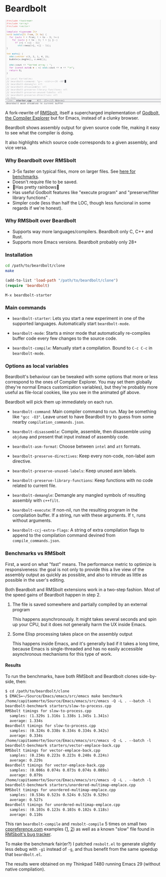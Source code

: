 # Beardbolt

![beardbolt in action](./beardbolt.gif)

A fork-rewrite of [RMSbolt](https://gitlab.com/jgkamat/rmsbolt),
itself a supercharged implementation of [Godbolt, the
Compiler Explorer](https://github.com/mattgodbolt/compiler-explorer)
but for Emacs, instead of a clunky browser.

Beardbolt shows assembly output for given source code file, making it
easy to see what the compiler is doing.

It also highlights which source code corresponds to a given assembly,
and vice versa.

### Why Beardbolt over RMSbolt

- 3-5x faster on typical files, more on larger files.  See [here for
  benchmarks](#benchmarks).
- Doesn't require file to be saved.
- 🌈Has pretty rainbows🌈
- Has useful Godbolt features like "execute program" and
  "preserve/filter library functions" .
- Simpler code (less than half the LOC, though less funcional in some
  regards if we're honest).

### Why RMSbolt over Beardbolt

- Supports way more languages/compilers. Beardbolt only C, C++ and Rust.
- Supports more Emacs versions.  Beardbolt probably only 28+

### Installation

```sh
cd /path/to/beardbolt/clone
make
```

```lisp
(add-to-list 'load-path "/path/to/beardbolt/clone")
(require 'beardbolt)
```

```
M-x beardbolt-starter
```

### Main commands

* `beardbolt-starter`: Lets you start a new experiment in one of the
  supported languages.  Automatically start `beardbolt-mode`.
  
* `beardbolt-mode`: Starts a minor mode that automatically re-compiles
  buffer code every few changes to the source code.
  
* `beardbolt-compile`: Manually start a compilation.  Bound to `C-c
  C-c` in `beardbolt-mode`.

### Options as local variables

Beardbolt's behaviour can be tweaked with some options that more or
less correspond to the ones of Compiler Explorer.  You may set them
globally (they're normal Emacs customization variables), but they're
probably more useful as file-local cookies, like you see in the
animated gif above.

Beardbolt will pick them up immediately on each run.

* `beardbolt-command`: Main compiler command to run.  May be something like
  `"gcc -O3"`.  Leave unset to have Beardbolt try to guess from some
  nearby `compilation_commands.json`.

* `beardbolt-disassemble`: Compile, assemble, then disassemble using
  `objdump` and present that input instead of assembly code.
  
* `beardbolt-asm-format`: Choose between `intel` and `att` formats.

* `beardbolt-preserve-directives`: Keep every non-code, non-label asm
  directive.
  
* `beardbolt-preserve-unused-labels`: Keep unused asm labels.

* `beardbolt-preserve-library-functions`: Keep functions with no code
  related to current file.
  
* `beardbolt-demangle`: Demangle any mangled symbols of resulting
  assembly with `c++filt`.
  
* `beardbolt-execute`: If non-nil, run the resulting program in the
  compilation buffer.  If a string, run with these arguments.  If `t`,
  runs without arguments.
  
* `beardbolt-ccj-extra-flags`: A string of extra compilation flags to
  append to the compilation command devined from
  `compile_commands.json`.

<a name="benchmarks"></a>
### Benchmarks vs RMSbolt

First, a word on what "fast" means.  The performance metric to
optimize is responsiveness: the goal is not only to provide this a
live view of the assembly output as quickly as possible, and also to
intrude as little as possible in the user's editing.

Both Beardbolt and RMSbolt extensions work in a two-step fashion.
Most of the speed gains of Beardbolt happen in step 2.

1. The file is saved somewhere and partially compiled by an external
   program

   This happens asynchronously.  It might takes several seconds and
   spin up your CPU, but it does not generally harm the UX inside
   Emacs.

2. Some Elisp processing takes place on the assembly output

   This happens inside Emacs, and it's generally bad if it takes a
   long time, because Emacs is single-threaded and has no easily
   accessible asynchronous mechanisms for this type of work.

#### Results

To run the benchmarks, have both RMSbolt and Beardbolt clones
side-by-side, then:

```
$ cd /path/to/beardbolt/clone
$ EMACS=~/Source/Emacs/emacs/src/emacs make benchmark
/home/capitaomorte/Source/Emacs/emacs/src/emacs -Q -L . --batch -l beardbolt-benchmark starters/slow-to-process.cpp
RMSbolt timings for slow-to-process.cpp
  samples: (1.329s 1.316s 1.338s 1.345s 1.341s)
  average: 1.334s
Beardbolt timings for slow-to-process.cpp
  samples: (0.324s 0.338s 0.334s 0.334s 0.342s)
  average: 0.334s
/home/capitaomorte/Source/Emacs/emacs/src/emacs -Q -L . --batch -l beardbolt-benchmark starters/vector-emplace-back.cpp
RMSbolt timings for vector-emplace-back.cpp
  samples: (0.234s 0.223s 0.223s 0.240s 0.224s)
  average: 0.229s
Beardbolt timings for vector-emplace-back.cpp
  samples: (0.086s 0.074s 0.073s 0.074s 0.089s)
  average: 0.079s
/home/capitaomorte/Source/Emacs/emacs/src/emacs -Q -L . --batch -l beardbolt-benchmark starters/unordered-multimap-emplace.cpp
RMSbolt timings for unordered-multimap-emplace.cpp
  samples: (0.534s 0.523s 0.524s 0.523s 0.529s)
  average: 0.527s
Beardbolt timings for unordered-multimap-emplace.cpp
  samples: (0.103s 0.123s 0.103s 0.102s 0.118s)
  average: 0.110s
```

This ran `beardbolt-compile` and `rmsbolt-compile` 5 times on small
two [cppreference.com](https://cppreference.com) examples
([1][example1], [2][example2]) as well as a known "slow" file found in
[RMSbolt's bug tracker](https://gitlab.com/jgkamat/rmsbolt/-/issues/9).

To make the benchmark fair(er?) I patched `rmsbolt.el` to generate
slightly less debug with `-g1` instead of `-g`, and thus benefit from
the same speedup that `beardbolt.el`.

The results were obtained on my Thinkpad T480 running Emacs 29
(without native compilation).

[example1]: https://en.cppreference.com/w/cpp/container/vector/emplace_back
[example2]: https://en.cppreference.com/w/cpp/container/unordered_multimap/emplace
